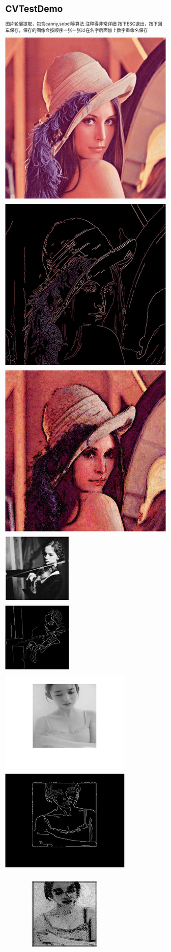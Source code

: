 # CVTestDemo
图片轮廓提取，包含canny,sobel等算法
注释得非常详细
按下ESC退出，按下回车保存，保存的图像会按顺序一张一张以在名字后面加上数字重命名保存

![Image text](https://github.com/FarmerFromSCAU/CVTestDemo/blob/master/lena.jpg)

![Image text](https://github.com/FarmerFromSCAU/CVTestDemo/blob/master/lena1.jpg)

![Image text](https://github.com/FarmerFromSCAU/CVTestDemo/blob/master/lena2.jpg)

![Image text](https://github.com/FarmerFromSCAU/CVTestDemo/blob/master/violin.png)

![Image text](https://github.com/FarmerFromSCAU/CVTestDemo/blob/master/violin1.jpg)

![Image text](https://github.com/FarmerFromSCAU/CVTestDemo/blob/master/who.bmp)

![Image text](https://github.com/FarmerFromSCAU/CVTestDemo/blob/master/who1.jpg)

![Image text](https://github.com/FarmerFromSCAU/CVTestDemo/blob/master/who2.jpg)
